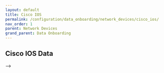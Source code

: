 ```yaml
---
layout: default
title: Cisco IOS
permalink: /configuration/data_onboarding/network_devices/cisco_ios/
nav_order: 1
parent: Network Devices
grand_parent: Data Onboarding
---
```


## **Cisco IOS Data**

--> <TODO Vatsal>
